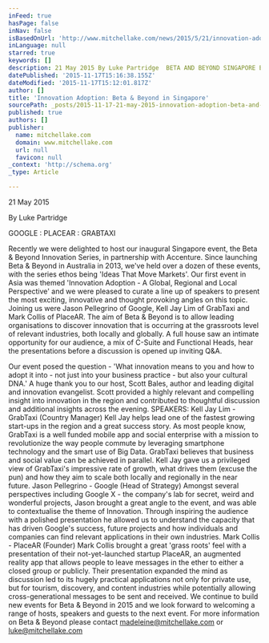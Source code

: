 ```yaml
---
inFeed: true
hasPage: false
inNav: false
isBasedOnUrl: 'http://www.mitchellake.com/news/2015/5/21/innovation-adoption-beta-and-beyond-in-singapore'
inLanguage: null
starred: true
keywords: []
description: 21 May 2015 By Luke Partridge  BETA AND BEYOND SINGAPORE EVENTS GOOGLE PLACEAR GRABTAXI  Recently we were deligh
datePublished: '2015-11-17T15:16:38.155Z'
dateModified: '2015-11-17T15:12:01.817Z'
author: []
title: 'Innovation Adoption: Beta & Beyond in Singapore'
sourcePath: _posts/2015-11-17-21-may-2015-innovation-adoption-beta-and-beyond-in-singapore.md
published: true
authors: []
publisher:
  name: mitchellake.com
  domain: www.mitchellake.com
  url: null
  favicon: null
_context: 'http://schema.org'
_type: Article

---
```

21 May 2015 

By Luke Partridge   

GOOGLE : PLACEAR : GRABTAXI 

Recently we were delighted to host our inaugural Singapore event, the Beta & Beyond Innovation Series, in partnership with Accenture. Since launching Beta & Beyond in Australia in 2013, we've held over a dozen of these events, with the series ethos being 'Ideas That Move Markets'. Our first event in Asia was themed 'Innovation Adoption - A Global, Regional and Local Perspective' and we were pleased to curate a line up of speakers to present the most exciting, innovative and thought provoking angles on this topic. Joining us were Jason Pellegrino of Google, Kell Jay Lim of GrabTaxi and Mark Collis of PlaceAR. The aim of Beta & Beyond is to allow leading organisations to discover innovation that is occurring at the grassroots level of relevant industries, both locally and globally. A full house saw an intimate opportunity for our audience, a mix of C-Suite and Functional Heads, hear the presentations before a discussion is opened up inviting Q&A. 

Our event posed the question - 'What innovation means to you and how to adopt it into - not just into your business practice - but also your cultural DNA.' A huge thank you to our host, Scott Bales, author and leading digital and innovation evangelist. Scott provided a highly relevant and compelling insight into innovation in the region and contributed to thoughtful discussion and additional insights across the evening. SPEAKERS: Kell Jay Lim - GrabTaxi (Country Manager) Kell Jay helps lead one of the fastest growing start-ups in the region and a great success story. As most people know, GrabTaxi is a well funded mobile app and social enterprise with a mission to revolutionize the way people commute by leveraging smartphone technology and the smart use of Big Data. GrabTaxi believes that business and social value can be achieved in parallel. Kell Jay gave us a privileged view of GrabTaxi's impressive rate of growth, what drives them (excuse the pun) and how they aim to scale both locally and regionally in the near future. Jason Pellegrino - Google (Head of Strategy) Amongst several perspectives including Google X - the company's lab for secret, weird and wonderful projects, Jason brought a great angle to the event, and was able to contextualise the theme of Innovation. Through inspiring the audience with a polished presentation he allowed us to understand the capacity that has driven Google's success, future projects and how individuals and companies can find relevant applications in their own industries. Mark Collis - PlaceAR (Founder) Mark Collis brought a great 'grass roots' feel with a presentation of their not-yet-launched startup PlaceAR, an augmented reality app that allows people to leave messages in the ether to either a closed group or publicly. Their presentation expanded the mind as discussion led to its hugely practical applications not only for private use, but for tourism, discovery, and content industries while potentially allowing cross-generational messages to be sent and received. We continue to build new events for Beta & Beyond in 2015 and we look forward to welcoming a range of hosts, speakers and guests to the next event. For more information on Beta & Beyond please contact madeleine@mitchellake.com or luke@mitchellake.com